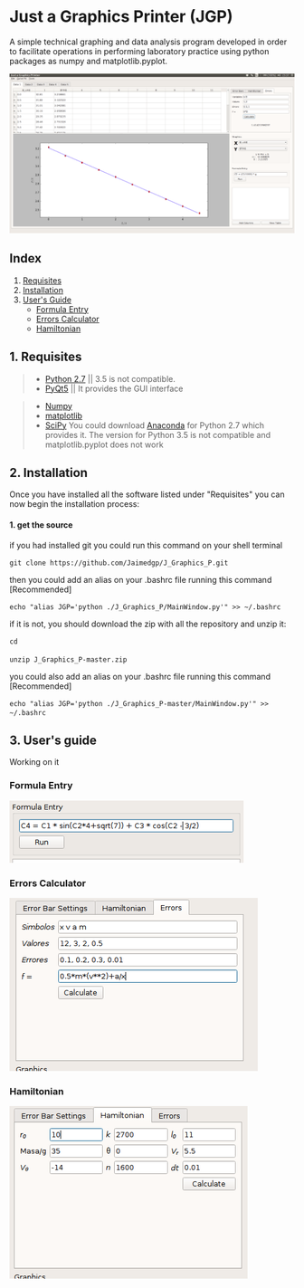 # Just a Graphics Printer (JGP)

  A simple technical graphing and data analysis program developed in order to facilitate operations in performing laboratory practice using python packages as numpy and matplotlib.pyplot.
  
  ![alt text](Photos/Screenshot_JGP.png "Logo Title Text 1")

## Index

1. [Requisites](#requisites)
2. [Installation](#installation)
3. [User's Guide](#UserGuide)
	* [Formula Entry](#formulaEntry)
	* [Errors Calculator](#errorsCalculator)
	* [Hamiltonian](#hamiltonian)
  
## <a name="requisites"></a> 1. Requisites
  
>* [Python 2.7](https://www.python.org/download/releases/2.7/) || 3.5 is not compatible.
>* [PyQt5](https://www.riverbankcomputing.com/software/pyqt/download5) || It provides the GUI interface

>* [Numpy](http://www.numpy.org/) 
>* [matplotlib](http://matplotlib.org/) 
>* [SciPy](https://www.scipy.org/install.html)
> You could download [Anaconda](https://www.continuum.io/downloads) for Python 2.7 which provides it. The version for Python 3.5 is not compatible and matplotlib.pyplot does not work

## <a name="installation"></a> 2. Installation

Once you have installed all the software listed under "Requisites" you can now begin the installation process:

#### 1. get the source

if you had installed git you could run this command on your shell terminal

``` shell
git clone https://github.com/Jaimedgp/J_Graphics_P.git
```

then you could add an alias on your .bashrc file running this command [Recommended]

``` shell
echo "alias JGP='python ./J_Graphics_P/MainWindow.py'" >> ~/.bashrc
```
  
if it is not, you should download the zip with all the repository and unzip it:

``` shell
cd

unzip J_Graphics_P-master.zip
```

you could also add an alias on your .bashrc file running this command [Recommended]

``` shell
echo "alias JGP='python ./J_Graphics_P-master/MainWindow.py'" >> ~/.bashrc
```

## <a name="UserGuide"></a> 3. User's guide

Working on it


### <a name="formulaEntry"></a> Formula Entry

![alt text](./Photos/FormulaEntry.png "Logo Title Text 1")


### <a name="errorsCalculator"></a> Errors Calculator

![alt text](./Photos/ErrorCalc.png "Logo Title Text 1")

### <a name="hamiltonian"></a> Hamiltonian

![alt text](./Photos/Hamil.png)
